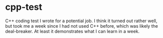 # cpp-test
C++ coding test I wrote for a potential job. I think it turned out rather well, but took me a week since I had not used C++ before, which was likely the deal-breaker. At least it demonstrates what I can learn in a week.
